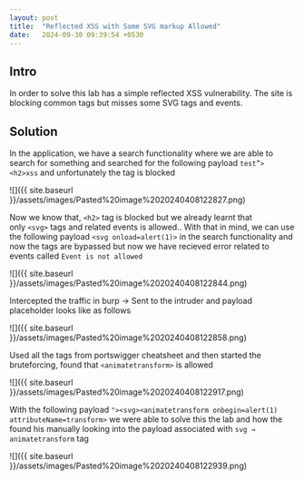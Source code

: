 ```yaml
---
layout: post
title:  "Reflected XSS with Some SVG markup Allowed"
date:   2024-09-30 09:39:54 +0530
---
```


## Intro

In order to solve this lab has a simple reflected XSS vulnerability. The site is blocking common tags but misses some SVG tags and events.



## Solution

In the application, we have a search functionality where we are able to search for something and searched for the following payload `test”><h2>xss` and unfortunately the tag is blocked 

  

![]({{ site.baseurl }}/assets/images/Pasted%20image%2020240408122827.png)  

  

Now we know that, `<h2>` tag is blocked but we already learnt that only `<svg>` tags and related events is allowed.. With that in mind, we can use the following payload `<svg onload=alert(1)>` in the search functionality and now the tags are bypassed but now we have recieved error related to events called `Event is not allowed` 

  

![]({{ site.baseurl }}/assets/images/Pasted%20image%2020240408122844.png)  

  

  

Intercepted the traffic in burp → Sent to the intruder and payload placeholder looks like as follows 

  

![]({{ site.baseurl }}/assets/images/Pasted%20image%2020240408122858.png)  

  

  

Used all the tags from portswigger cheatsheet and then started the bruteforcing, found that `<animatetransform>` is allowed 

  

![]({{ site.baseurl }}/assets/images/Pasted%20image%2020240408122917.png)  

  

With the following payload `"><svg><animatetransform onbegin=alert(1) attributeName=transform>` we were able to solve this the lab and how the found his manually looking into the payload associated with `svg → animatetransform` tag 

  

![]({{ site.baseurl }}/assets/images/Pasted%20image%2020240408122939.png)